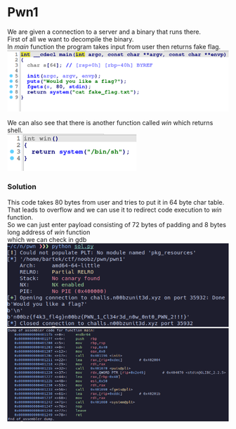 # Pwn1
We are given a connection to a server and a binary that runs there. <br>
First of all we want to decompile the binary. <br>
In <i>main</i> function the program takes input from user then returns fake flag. <br>
![preview](images/1.png)

We can also see that there is another function called <i>win</i> which returns shell. <br>
![preview](images/2.png)
### Solution
This code takes 80 bytes from user and tries to put it in 64 byte char table. That leads to overflow and we can use it to redirect code execution to <i>win</i> function. <br>
So we can just enter payload consisting of 72 bytes of padding and 8 bytes long address of <i>win</i> function<br> which we can check in gdb <br>
![preview](images/3.png)<br>
![preview](images/4.png)
